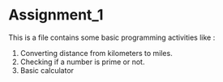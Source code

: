 # Assignment_1
This is a file contains some basic programming activities like :

1. Converting distance from kilometers to miles.
2. Checking if a number is prime or not.
3. Basic calculator 
